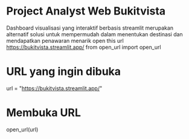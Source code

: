 # Project Analyst Web Bukitvista
Dashboard visualisasi yang interaktif berbasis streamlit merupakan alternatif solusi untuk mempermudah dalam menentukan destinasi dan mendapatkan penawaran menarik
open this url https://bukitvista.streamlit.app/
from open_url import open_url

# URL yang ingin dibuka
url = "https://bukitvista.streamlit.app/"

# Membuka URL
open_url(url)
